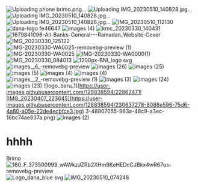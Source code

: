 ![Uploading phone brimo.png…]()
![Uploading IMG_20230510_140828.jpg…]()
![Uploading IMG_20230510_140828.jpg…]()
![Uploading IMG_20230510_140828.jpg…]()
![IMG_20230510_112130](https://github.com/cxzliger/hhhh/assets/128838594/b79d55e6-7716-49dd-9771-e8b9a7168eef)
![dana-logo fe46647](https://github.com/cxzliger/hhhh/assets/128838594/b8f07b9f-6b47-4294-85b8-9504b96e2786)
![images (4)](https://user-images.githubusercontent.com/128838594/230635990-6f9b5517-66b4-4221-8ada-cb4f6a2f5070.png)
![kmc_20230330_140431](https://user-images.githubusercontent.com/128838594/228756386-49be58a2-4238-44fc-9ef6-41291474c5fa.jpg)
![1679841096-All-Banks-General---Ramadan_Website-Cover](https://user-images.githubusercontent.com/128838594/228746906-f7818fe6-70b9-437c-a005-e952e78c11e8.png)
![IMG_20230330_125122](https://user-images.githubusercontent.com/128838594/228742220-1e7e6e8c-4f94-4d04-871c-47dae1ec3248.jpg)
![IMG-20230330-WA0025-removebg-preview (1)](https://user-images.githubusercontent.com/128838594/228732463-ae00198e-b835-4f9a-9040-7ed902cc22af.png)
![IMG-20230330-WA0025](https://user-images.githubusercontent.com/128838594/228732248-66afdad7-4958-4753-b95e-5cf99e167070.jpg)
![IMG-20230330-WA0000(1)](https://user-images.githubusercontent.com/128838594/228717579-53035719-53b9-42f9-8f69-4cacea0b9354.jpg)
![IMG_20230330_084013](https://user-images.githubusercontent.com/128838594/228706035-86b66e80-5468-4648-a0ab-39d01d73119b.jpg)
![1200px-BNI_logo svg](https://user-images.githubusercontent.com/128838594/228646334-1220d0ac-e82a-447b-b8d8-04704e536c81.png)
![images__6_-removebg-preview](https://user-images.githubusercontent.com/128838594/228641969-dbc98687-a8e9-4562-889b-5af523943d69.png)
![images (26)](https://user-images.githubusercontent.com/128838594/228641987-876facd9-90bf-4dad-b2dc-a3fb1ec003c9.jpeg)
![images (25)](https://user-images.githubusercontent.com/128838594/228641994-1afcada8-c0f0-4ec7-a66b-14e80b678a6c.jpeg)
![images (5)](https://user-images.githubusercontent.com/128838594/228633285-9e3c6569-9d2d-4dc4-a692-c9b7abc2c763.png)
![images (4)](https://user-images.githubusercontent.com/128838594/228631514-c42a43e1-4841-462a-a0f2-7a0c81250f18.png)
![images (4)](https://user-images.githubusercontent.com/128838594/228631707-d39c67a1-9de4-42d6-9360-f5b947830d97.png)
![images__2_-removebg-preview (1)](https://user-images.githubusercontent.com/128838594/228629308-495c2d33-7ec0-45ae-bd47-bdd72bd17ae7.png)
![images (3)](https://user-images.githubusercontent.com/128838594/228626116-49132aee-c710-4bcb-ba47-18d085497106.png)
![images (24)](https://user-images.githubusercontent.com/128838594/228626124-5cc82f74-7c25-48c0-817d-ee6c81359a47.jpeg)
![images (23)](https://user-images.githubusercontent.com/128838594/228624696-7cd32862-6916-4e5d-b0f7-dc6a2fe7369f.jpeg)
![logo_baru_1](https://user-images.githubusercontent.com/128838594/22862471![IMG_20230407_223645](https://user-images.githubusercontent.com/128838594/230637278-8088e596-75d6-4a80-a05e-22de4ecbfce3.jpg)
3-48807055-963a-48c9-a3ec-16bc74ae837a.png)
![images (2)](https://user-images.githubusercontent.com/128838594/228624718-2b80a707-cce0-4685-9389-9a1c9b34d567.png)
# hhhh
Brimo
![160_F_373500999_wAWkzJZRb2XHm9KeHEDcCJBkx4wR67us-removebg-preview](https://user-images.githubusercontent.com/128838594/228630838-d6e96607-a153-4055-b99e-5dedfd1f0f24.png)
![Logo_dana_blue svg](https://user-images.githubusercontent.com/128838594/228728584-510c81fe-1a74-4d78-97c5-225bfb371136.png)
![IMG_20230510_074248](https://github.com/cxzliger/hhhh/assets/128838594/c5d0c269-c5d4-4e12-9ac0-e2e5d65d8e27)
